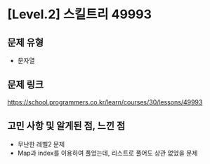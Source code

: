 # [Level.2] 스킬트리 49993

## 문제 유형
- 문자열

## 문제 링크
https://school.programmers.co.kr/learn/courses/30/lessons/49993

## 고민 사항 및 알게된 점, 느낀 점
- 무난한 레벨2 문제 
- Map과 index를 이용하여 풀었는데, 리스트로 풀어도 상관 없었을 문제